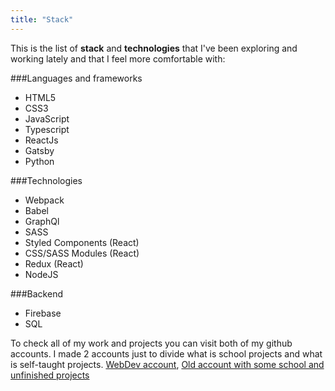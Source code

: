 ```yaml
---
title: "Stack"
---
```


This is the list of **stack** and **technologies** that I've been exploring and working lately and that I feel more comfortable with:

<!-- **Languages and frameworks** -->

###Languages and frameworks

- HTML5
- CSS3
- JavaScript
- Typescript
- ReactJs
- Gatsby
- Python

<!-- **Technologies** -->

###Technologies

- Webpack
- Babel
- GraphQl
- SASS
- Styled Components (React)
- CSS/SASS Modules (React)
- Redux (React)
- NodeJS

<!-- **Backend** -->

###Backend

- Firebase
- SQL

To check all of my work and projects you can visit both of my github accounts. I made 2 accounts just to divide what is school projects and what is self-taught projects.
[WebDev account](https://github.com/BitInByte),
[Old account with some school and unfinished projects](https://github.com/JayFoxFoxy)
